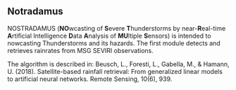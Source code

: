 ## Notradamus

NOSTRADAMUS (**NO**wcasting of **S**evere **T**hunderstorms by near-**R**eal-time **A**rtificial Intelligence **D**ata **A**nalysis of **MU**ltiple **S**ensors) is intended to nowcasting Thunderstorms and its hazards. The first module detects and retrieves rainrates from MSG SEVIRI observations.

The algorithm is described in:
Beusch, L., Foresti, L., Gabella, M., & Hamann, U. (2018). Satellite-based rainfall retrieval: From generalized linear models to artificial neural networks. Remote Sensing, 10(6), 939.


